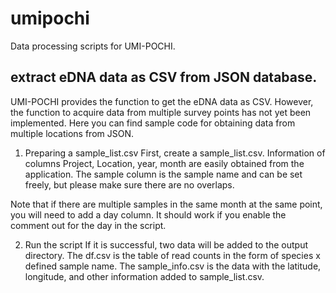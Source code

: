 # umipochi

Data processing scripts for UMI-POCHI.

## extract eDNA data as CSV from JSON database.

UMI-POCHI provides the function to get the eDNA data as CSV.
However, the function to acquire data from multiple survey points has not yet been implemented.
Here you can find sample code for obtaining data from multiple locations from JSON.

1. Preparing a sample_list.csv
First, create a sample_list.csv.
Information of columns Project, Location, year, month are easily obtained from the application.
The sample column is the sample name and can be set freely, but please make sure there are no overlaps.

Note that if there are multiple samples in the same month at the same point, you will need to add a day column.
It should work if you enable the comment out for the day in the script.

2. Run the script
If it is successful, two data will be added to the output directory.
The df.csv is the table of read counts in the form of species x defined sample name.
The sample_info.csv is the data with the latitude, longitude, and other information added to sample_list.csv.
